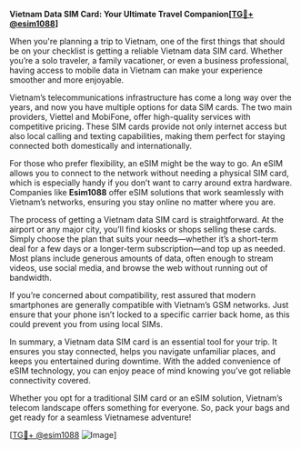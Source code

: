 **Vietnam Data SIM Card: Your Ultimate Travel Companion[[TG💪+ @esim1088](https://t.me/s/esim1088)]**

When you're planning a trip to Vietnam, one of the first things that should be on your checklist is getting a reliable Vietnam data SIM card. Whether you’re a solo traveler, a family vacationer, or even a business professional, having access to mobile data in Vietnam can make your experience smoother and more enjoyable.

Vietnam’s telecommunications infrastructure has come a long way over the years, and now you have multiple options for data SIM cards. The two main providers, Viettel and MobiFone, offer high-quality services with competitive pricing. These SIM cards provide not only internet access but also local calling and texting capabilities, making them perfect for staying connected both domestically and internationally.

For those who prefer flexibility, an eSIM might be the way to go. An eSIM allows you to connect to the network without needing a physical SIM card, which is especially handy if you don’t want to carry around extra hardware. Companies like **Esim1088** offer eSIM solutions that work seamlessly with Vietnam’s networks, ensuring you stay online no matter where you are.

The process of getting a Vietnam data SIM card is straightforward. At the airport or any major city, you’ll find kiosks or shops selling these cards. Simply choose the plan that suits your needs—whether it’s a short-term deal for a few days or a longer-term subscription—and top up as needed. Most plans include generous amounts of data, often enough to stream videos, use social media, and browse the web without running out of bandwidth.

If you’re concerned about compatibility, rest assured that modern smartphones are generally compatible with Vietnam’s GSM networks. Just ensure that your phone isn’t locked to a specific carrier back home, as this could prevent you from using local SIMs.

In summary, a Vietnam data SIM card is an essential tool for your trip. It ensures you stay connected, helps you navigate unfamiliar places, and keeps you entertained during downtime. With the added convenience of eSIM technology, you can enjoy peace of mind knowing you’ve got reliable connectivity covered. 

Whether you opt for a traditional SIM card or an eSIM solution, Vietnam’s telecom landscape offers something for everyone. So, pack your bags and get ready for a seamless Vietnamese adventure! 

[[TG💪+ @esim1088](https://t.me/s/esim1088) ![Image](https://i.postimg.cc/Y0z9fWf4/image.png)]